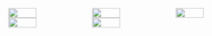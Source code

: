 <div style="display: flex; justify-content: space-between; width: 100%;">
    <img src="plots/isb-reposo-armando.png" alt="" style="width: 33.33%; margin: 0;">
    <img src="plots/isb-isometrico-armando.png" alt="" style="width: 33.33%; margin: 0;">
    <img src="plots/isb-contrafuerza-armando.png" alt="" style="width: 33.33%; margin: 0;">
</div>

<div style="display: flex; justify-content: space-between; width: 100%;">
    <img src="plots/isb-reposo-anabelen.png" alt="" style="width: 33.33%; margin: 0;">
    <img src="plots/isb-isometrico-anabelen.png" alt="" style="width: 33.33%; margin: 0;">
    <div style="width: 33.33%;"></div> <!-- Blank space placeholder -->
</div>
